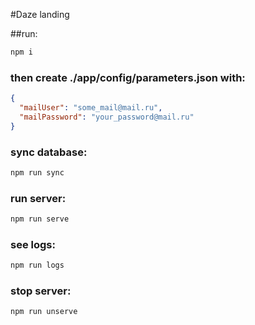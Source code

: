 #Daze landing

##run:
```sh
npm i
```
### then create ./app/config/parameters.json with:
```json
{
  "mailUser": "some_mail@mail.ru",
  "mailPassword": "your_password@mail.ru"
}
```
### sync database:
```sh
npm run sync
```

### run server:
```sh
npm run serve
```
### see logs:
```sh
npm run logs
```
### stop server:
```sh
npm run unserve
```

